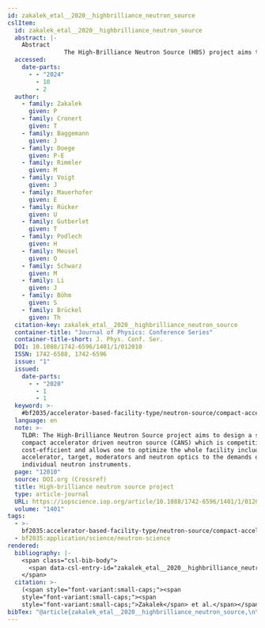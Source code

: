 ```yaml
---
id: zakalek_etal__2020__highbrilliance_neutron_source
cslItem:
  id: zakalek_etal__2020__highbrilliance_neutron_source
  abstract: |-
    Abstract
                The High-Brilliance Neutron Source (HBS) project aims to design a scalable compact accelerator driven neutron source (CANS) which is competitive and cost-efficient. The concept allows one to optimize the whole facility including accelerator, target, moderators and neutron optics to the demands of individual neutron instruments. Particle type, energy, timing, and pulse structure of the accelerator are fully defined by the requirements of a given neutron instrument. In the following, we present the current status of the HBS project.
  accessed:
    date-parts:
      - - "2024"
        - 10
        - 2
  author:
    - family: Zakalek
      given: P
    - family: Cronert
      given: T
    - family: Baggemann
      given: J
    - family: Doege
      given: P-E
    - family: Rimmler
      given: M
    - family: Voigt
      given: J
    - family: Mauerhofer
      given: E
    - family: Rücker
      given: U
    - family: Gutberlet
      given: T
    - family: Podlech
      given: H
    - family: Meusel
      given: O
    - family: Schwarz
      given: M
    - family: Li
      given: J
    - family: Böhm
      given: S
    - family: Brückel
      given: Th
  citation-key: zakalek_etal__2020__highbrilliance_neutron_source
  container-title: "Journal of Physics: Conference Series"
  container-title-short: J. Phys. Conf. Ser.
  DOI: 10.1088/1742-6596/1401/1/012010
  ISSN: 1742-6588, 1742-6596
  issue: "1"
  issued:
    date-parts:
      - - "2020"
        - 1
        - 1
  keyword: >-
    #bf2035/accelerator-based-facility-type/neutron-source/compact-accelerator-based-neutron-source;#bf2035/application/science/neutron-science
  language: en
  note: >-
    TLDR: The High-Brilliance Neutron Source project aims to design a scalable
    compact accelerator driven neutron source (CANS) which is competitive and
    cost-efficient and allows one to optimize the whole facility including
    accelerator, target, moderators and neutron optics to the demands of
    individual neutron instruments.
  page: "12010"
  source: DOI.org (Crossref)
  title: High-brilliance neutron source project
  type: article-journal
  URL: https://iopscience.iop.org/article/10.1088/1742-6596/1401/1/012010
  volume: "1401"
tags:
  - >-
    bf2035:accelerator-based-facility-type/neutron-source/compact-accelerator-based-neutron-source
  - bf2035:application/science/neutron-science
rendered:
  bibliography: |-
    <span class="csl-bib-body">
      <span data-csl-entry-id="zakalek_etal__2020__highbrilliance_neutron_source" class="csl-entry"><span class='author-bib'>Zakalek, Cronert, T., Baggemann, J., Doege, P.-E., Rimmler, M., Voigt, J., Mauerhofer, E., Rücker, U., Gutberlet, T., Podlech, H., Meusel, O., Schwarz, M., Li, J., Böhm, S., &#38; Brückel, T.</span>. <span class='date-bib'>(2020)</span>. <span class='title'><b>High-brilliance neutron source project</b></span>. <i>Journal of Physics: Conference Series</i>, <i>1401</i>(1), 12010. <span class='URL'><a href='https://doi.org/10.1088/1742-6596/1401/1/012010'>LINK</a></span></span>
    </span>
  citation: >-
    (<span style="font-variant:small-caps;"><span
    style="font-variant:small-caps;"><span
    style="font-variant:small-caps;">Zakalek</span> et al.</span></span>, 2020)
bibTex: "@article{zakalek_etal__2020__highbrilliance_neutron_source,\n\tauthor = {Zakalek, P and Cronert, T and Baggemann, J and Doege, P-E and Rimmler, M and Voigt, J and Mauerhofer, E and R{\\\" u}cker, U and Gutberlet, T and Podlech, H and Meusel, O and Schwarz, M and Li, J and B{\\\" o}hm, S and Br{\\\" u}ckel, Th},\n\tjournal = {Journal of Physics: Conference Series},\n\tdoi = {10.1088/1742-6596/1401/1/012010},\n\tissn = {1742-6588, 1742-6596},\n\tnumber = {1},\n\tyear = {2020},\n\tmonth = {jan 1},\n\tnote = {TLDR: The High-Brilliance Neutron Source project aims to design a scalable compact accelerator driven neutron source (CANS) which is competitive and cost-efficient and allows one to optimize the whole facility including accelerator, target, moderators and neutron optics to the demands of individual neutron instruments.},\n\tpages = {12010},\n\ttitle = {High-brilliance neutron source project},\n\turl = {https://iopscience.iop.org/article/10.1088/1742-6596/1401/1/012010},\n\thowpublished = {https://iopscience.iop.org/article/10.1088/1742-6596/1401/1/012010},\n\tvolume = {1401},\n}\n\n"
---
```

